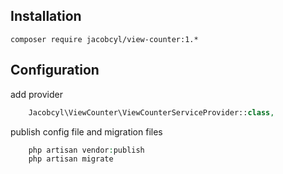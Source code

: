   
## Installation  
    composer require jacobcyl/view-counter:1.*
  
## Configuration  
add provider
```php
    Jacobcyl\ViewCounter\ViewCounterServiceProvider::class,
```
publish config file and migration files
```php
    php artisan vendor:publish 
    php artisan migrate
```
